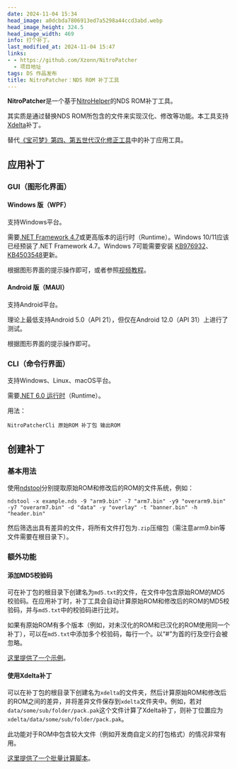 ```yaml
---
date: 2024-11-04 15:34
head_image: a0dcbda7806913ed7a5298a44ccd3abd.webp
head_image_height: 324.5
head_image_width: 469
info: 打个补丁。
last_modified_at: 2024-11-04 15:47
links: 
- - https://github.com/Xzonn/NitroPatcher
  - 项目地址
tags: DS 作品发布
title: NitroPatcher：NDS ROM 补丁工具
---
```

**NitroPatcher**是一个基于[NitroHelper](https://github.com/Xzonn/NitroHelper)的NDS ROM补丁工具。

其实质是通过替换NDS ROM所包含的文件来实现汉化、修改等功能。本工具支持[Xdelta](https://en.wikipedia.org/wiki/Xdelta)补丁。

替代[《宝可梦》第四、第五世代汉化修正工具](https://github.com/Xzonn/PCTRTools)中的补丁应用工具。

## 应用补丁
### GUI（图形化界面）
#### Windows 版（WPF）

支持Windows平台。

需要[.NET Framework 4.7](https://dotnet.microsoft.com/zh-cn/download/dotnet-framework/net47)或更高版本的运行时（Runtime）。Windows 10/11应该已经预装了.NET Framework 4.7。Windows 7可能需要安装 [KB976932](https://www.catalog.update.microsoft.com/Search.aspx?q=KB976932)、[KB4503548](https://www.catalog.update.microsoft.com/Search.aspx?q=KB4503548)更新。

根据图形界面的提示操作即可，或者参照[视频教程](https://www.bilibili.com/video/BV1oH1xYXEdb/t=69)。

#### Android 版（MAUI）

支持Android平台。

理论上最低支持Android 5.0（API 21），但仅在Android 12.0（API 31）上进行了测试。

根据图形界面的提示操作即可。

### CLI（命令行界面）

支持Windows、Linux、macOS平台。

需要[.NET 6.0 运行时](https://dotnet.microsoft.com/zh-cn/download/dotnet/6.0)（Runtime）。

用法：

```
NitroPatcherCli 原始ROM 补丁包 输出ROM
```

## 创建补丁
### 基本用法

使用[ndstool](https://github.com/devkitPro/ndstool)分别提取原始ROM和修改后的ROM的文件系统，例如：

```
ndstool -x example.nds -9 "arm9.bin" -7 "arm7.bin" -y9 "overarm9.bin" -y7 "overarm7.bin" -d "data" -y "overlay" -t "banner.bin" -h "header.bin"
```

然后筛选出具有差异的文件，将所有文件打包为`.zip`压缩包（需注意arm9.bin等文件需要在根目录下）。

### 额外功能
#### 添加MD5校验码

可在补丁包的根目录下创建名为`md5.txt`的文件，在文件中包含原始ROM的MD5校验码。在应用补丁时，补丁工具会自动计算原始ROM和修改后的ROM的MD5校验码，并与`md5.txt`中的校验码进行比对。

如果有原始ROM有多个版本（例如，对未汉化的ROM和已汉化的ROM使用同一个补丁），可以在`md5.txt`中添加多个校验码，每行一个。以“#”为首的行及空行会被忽略。

[这里提供了一个示例](https://github.com/Xzonn/PokemonChineseTranslationRevise/blob/9f0632f22c3982bd2ce541c6c902dee54bd0db1a/original_files/DP/D/md5.txt)。

#### 使用Xdelta补丁

可以在补丁包的根目录下创建名为`xdelta`的文件夹，然后计算原始ROM和修改后的ROM之间的差异，并将差异文件保存到`xdelta`文件夹中。例如，若对`data/some/sub/folder/pack.pak`这个文件计算了Xdelta补丁，则补丁位置应为`xdelta/data/some/sub/folder/pack.pak`。

此功能对于ROM中包含较大文件（例如开发商自定义的打包格式）的情况非常有用。

[这里提供了一个批量计算脚本](https://github.com/Xzonn/EO3ChsLocalization/blob/8517972a855d1243886d59dcad3596eae832c424/scripts/create_xdelta.py)。
